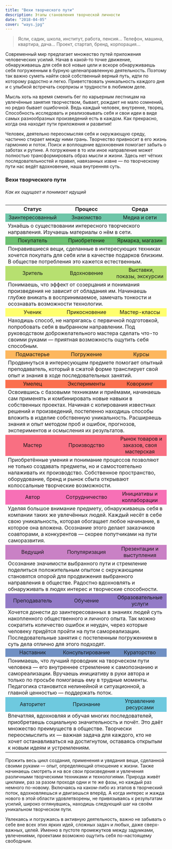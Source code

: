 ```yaml
---
title: "Вехи творческого пути"
description: Этапы становления творческой личности
date: "2018-04-05"
cover: "ways.jpg"
---
```


> Ясли, садик, школа, институт, работа, пенсия... Телефон, машина, квартира, дача... Проект, стартап, бренд, корпорация...

Современный мир предлагает множество путей приложения человеческих усилий. Начав в какой-то точке движение, обнаруживаешь для себя всё новые цели и вскоре обнаруживаешь себя погруженным в бурную целенаправленную деятельность. Поэтому так важно суметь найти свой собственный верный путь, идти по которому радостно и легко. Приветствовать уникальность каждого дня и с улыбкой встречать сюрпризы и трудности в любимом деле.

Мысль хоть на время сменить бег по карьерным лестницам на увлечённые занятия творчеством, бывает, рождает не мало сомнений, но редко бывает ошибочной. Ведь каждый человек, внутренне, творец. Способность исследовать и реализовывать себя и свои идеи в виде самых разнообразных произведений есть в каждом. Как прекрасно, когда она находит пути приложения и развития!

Человек, деятельно переосмысляя себя и окружающую среду, частично стирает между ними грань. Творчество привносит в его жизнь гармонию и поток. Поиск и воплощение вдохновения помогает забыть о заботах и рутине. А погружение в то или иное направление может полностью трансформировать образ мысли и жизни. Здесь нет чётких последовательностей и правил, навязанных извне — по творческому пути нас ведёт вдохновение, наша внутренняя суть.

### Вехи творческого пути

###### Как их ощущает и понимает идущий

<table><tbody><tr><td style="text-align: center; "><b>Статус</b></td><td style="text-align: center; "><b>Процесс</b></td><td style="text-align: center; "><b>Среда</b></td></tr><tr style="background-color: #6ec5a8; "><td style="text-align: center; "><span style="font-weight: 400; ">Заинтересованный</span></td><td style="text-align: center; "><span style="font-weight: 400; ">Знакомство</span></td><td style="text-align: center; "><span style="font-weight: 400; ">Медиа и сети</span></td></tr><tr><td colspan="3">Узнаёшь о существовании интересного творческого направления. Изучаешь материалы о нём в сети.</td></tr><tr style="background-color: #6ec172; "><td style="text-align: center; "><span style="font-weight: 400; ">Покупатель</span></td><td style="text-align: center; "><span style="font-weight: 400; ">Приобретение</span></td><td style="text-align: center; "><span style="font-weight: 400; ">Ярмарка, магазин</span></td></tr><tr><td colspan="3">Понравившиеся вещи, сделанные в интересующих техниках хочется покупать для себя или в качестве подарков близким. В обществе потребления это кажется естественным.</td></tr><tr style="background-color: #b7e070; "><td style="text-align: center; "><span style="font-weight: 400; ">Зритель</span></td><td style="text-align: center; "><span style="font-weight: 400; ">Вдохновение</span></td><td style="text-align: center; ">&nbsp; <span style="font-weight: 400; ">Выставки, показы, экскурсии</span></td></tr><tr><td colspan="3">Понимаешь, что эффект от созерцания и понимания произведения не зависит от обладания им. Начинаешь глубже вникать в воспринимаемое, замечать тонкости и осознавать возможности технологии.</td></tr><tr style="background-color: #ffff6e; "><td style="text-align: center; "><span style="font-weight: 400; ">Ученик</span></td><td style="text-align: center; "><span style="font-weight: 400; ">Прикосновение</span></td><td style="text-align: center; "><span style="font-weight: 400; ">Мастер-классы</span></td></tr><tr><td colspan="3">Находишь способ, не напрягаясь с первичной подготовкой, попробовать себя в выбранном направлении. Под руководством доброжелательного мастера сделать что-то своими руками — приятная возможность ощутить себя способным.</td></tr><tr style="background-color: #fdb75e; "><td style="text-align: center; "><span style="font-weight: 400; ">Подмастерье</span></td><td style="text-align: center; "><span style="font-weight: 400; ">Погружение</span></td><td style="text-align: center; ">&nbsp; <span style="font-weight: 400; ">Курсы</span></td></tr><tr><td colspan="3">Продвинуться в интересующем предмете помогает опытный преподаватель, который в сжатой форме транслирует свой опыт и знания в ходе последовательных занятий.</td></tr><tr style="background-color: #fb6f4e; "><td style="text-align: center; "><span style="font-weight: 400; ">Умелец</span></td><td style="text-align: center; "><span style="font-weight: 400; ">Эксперименты</span></td><td style="text-align: center; "><span style="font-weight: 400; ">Коворкинг</span></td></tr><tr><td colspan="3">Освоившись с базовыми техниками и приёмами, начинаешь сам применять и комбинировать новые навыки в собственных проектах. Начиная с копирования известных решений и произведений, постепенно находишь способы вложить в изделие собственную уникальность. Расширяешь знания и опыт методом проб и ошибок, прогнозов, экспериментов и осмысления их результатов.</td></tr><tr style="background-color: #f96f82; "><td style="text-align: center; "><span style="font-weight: 400; ">Мастер</span></td><td style="text-align: center; "><span style="font-weight: 400; ">Производство</span></td><td style="text-align: center; ">&nbsp; <span style="font-weight: 400; ">Рынок товаров и заказов, своя мастерская</span></td></tr><tr><td colspan="3">Приобретённые умения и понимание процессов позволяют не только создавать предметы, но и самостоятельно налаживать их производство. Собственное пространство, оборудование, бренд и рынок сбыта открывают колоссальные творческие возможности.</td></tr><tr style="background-color: #f770b6; "><td style="text-align: center; "><span style="font-weight: 400; ">Автор</span></td><td style="text-align: center; "><span style="font-weight: 400; ">Сотрудничество</span></td><td style="text-align: center; "><span style="font-weight: 400; ">Инициативы и коллаборации</span></td></tr><tr><td colspan="3">Уделяя большое внимание предмету, обнаруживаешь себя в компании таких же увлечённых людей. Каждый несёт в себе свою уникальность, которая обогащает любое начинание, в которое она вложена. Осознание этого делает заказчиков соавторами, а конкурентов — скорее попутчиками на пути саморазвития.</td></tr><tr style="background-color: #c981c5; "><td style="text-align: center; "><span style="font-weight: 400; ">Ведущий</span></td><td style="text-align: center; "><span style="font-weight: 400; ">Популяризация</span></td><td style="text-align: center; "><span style="font-weight: 400; ">Презентации и выступления</span></td></tr><tr><td colspan="3">Осознание значимости выбранного пути и стремление поделиться положительным опытом с окружающими становятся опорой для продвижения выбранного направления в обществе. Радостно вдохновлять и обнаруживать в людях интерес и творческие способности.</td></tr><tr style="background-color: #937bc7; "><td style="text-align: center; "><span style="font-weight: 400; ">Преподаватель</span></td><td style="text-align: center; "><span style="font-weight: 400; ">Обучение</span></td><td style="text-align: center; "><span style="font-weight: 400; ">Образовательные услуги</span></td></tr><tr><td colspan="3">Хочется донести до заинтересованных в знаниях людей суть накопленного общественного и личного опыта. Так можно сократить количество ошибок и неудач, через которые человеку придётся пройти на пути самореализации. Последовательные занятия с постепенным погружением в суть дела отлично для этого подходят.</td></tr><tr style="background-color: #7090c3; "><td style="text-align: center; "><span style="font-weight: 400; ">Наставник</span></td><td style="text-align: center; "><span style="font-weight: 400; ">Консультирование</span></td><td style="text-align: center; "><span style="font-weight: 400; ">Кураторство</span></td></tr><tr><td colspan="3">Понимаешь, что лучший проводник на творческом пути человека — его внутреннее стремление к самопознанию и самореализации. Вручаешь инициативу в руки автора и только по просьбе помогаешь ему в трудные моменты. Педагогика становится нелинейной и ситуационной, а главной ценностью — поддержать поток.</td></tr><tr style="background-color: #6ec9df; "><td style="text-align: center; "><span style="font-weight: 400; ">Авторитет</span></td><td style="text-align: center; "><span style="font-weight: 400; ">Признание</span></td><td style="text-align: center; "><span style="font-weight: 400; ">Управление ресурсами</span></td></tr><tr><td colspan="3">Впечатляя, вдохновляя и обучая многих последователей, приобретаешь социальную значительность и почёт. Это даёт множество преимуществ в обществе. Творчески переосмыслить их — важная задача для каждого, кто не хочет останавливаться на достигнутом, оставаясь открытым к новым идеям и устремлениям.</td></tr></tbody></table>

Прожить весь цикл создания, применения и увядания вещи, сделанной своими руками — опыт, определяющий отношение к жизни. Также начинаешь смотреть и на все свои произведения и увлечения различными творческими техниками и технологиями. Природа живёт циклами, раз за разом проходя одни и те же фазы, но каждый раз немного по-новому. Включаясь на каком-либо из этапов в творческий поток, вдохновляешься и двигаешься вперёд. А когда интерес и жажда нового в этой области удовлетворены, не привязываясь к результатам усилий, широко оглянувшись, находишь следующий шаг на своём уникальном творческом пути.

Увлекаясь и погружаясь в активную деятельность, важно не забывать о себе вне всех этих ярких идей, сложных задач и любых, даже сверх-важных, целей. Именно в пустоте промежутков между задумками, увлечениями, проектами возможно ощутить себя по-настоящему свободным.
